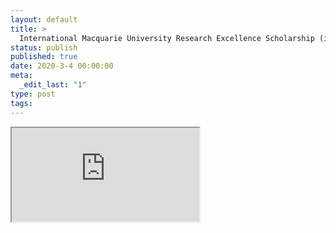 ```yaml
---
layout: default
title: >
  International Macquarie University Research Excellence Scholarship (iMQRES) 2016–2020
status: publish
published: true
date: 2020-3-4 00:00:00
meta:
  _edit_last: "1"
type: post
tags:
---
```

<div  id="qrcode"></div>
<div>
<iframe src="https://researchers.mq.edu.au/en/prizes/international-macquarie-university-research-excellence-scholarshi-3">
</iframe>
</div>

<script type="text/javascript" src="{site.baseurl}/js/qr/qrcode.js"></script>
<script type="text/javascript">
new QRCode(document.getElementById("qrcode"), "https://researchers.mq.edu.au/en/prizes/international-macquarie-university-research-excellence-scholarshi-3");
</script>
        
